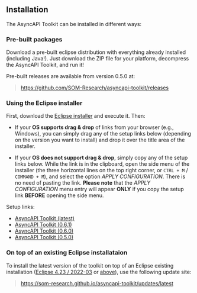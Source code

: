 ## Installation

The AsyncAPI Toolkit can be installed in different ways:

### Pre-built packages

Download a pre-built eclipse distribution with everything already installed (including Java!). Just download the ZIP file for your platform, decompress the AsyncAPI Toolkit, and run it!

Pre-built releases are available from version 0.5.0 at:

> https://github.com/SOM-Research/asyncapi-toolkit/releases

### Using the Eclipse installer

First, download the [Eclipse installer](https://www.eclipse.org/downloads/packages/installer) and execute it. Then:

* If your **OS supports drag & drop** of links from your browser (e.g., Windows), you can simply drag any of the setup links below (depending on the version you want to install) and drop it over the title area of the installer.

* If your **OS does not support drag & drop**, simply copy any of the setup links below. While the link is in the clipboard, open the side menu of the installer (the three horizontal lines on the top right corner, or `CTRL + M` / `COMMAND + M`), and select the option _APPLY CONFIGURATION_. There is no need of pasting the link. **Please note** that the _APPLY CONFIGURATION_ menu entry will appear **ONLY** if you copy the setup link **BEFORE** opening the side menu.

Setup links:

* [AsyncAPI Toolkit (latest)](https://raw.githubusercontent.com/SOM-Research/asyncapi-toolkit/master/releng/setup/io.github.abelgomez.asyncapi.configuration.latest.setup)
* [AsyncAPI Toolkit (0.6.1)](https://raw.githubusercontent.com/SOM-Research/asyncapi-toolkit/master/releng/setup/io.github.abelgomez.asyncapi.configuration.0.6.1.setup)
* [AsyncAPI Toolkit (0.6.0)](https://raw.githubusercontent.com/SOM-Research/asyncapi-toolkit/master/releng/setup/io.github.abelgomez.asyncapi.configuration.0.6.0.setup)
* [AsyncAPI Toolkit (0.5.0)](https://raw.githubusercontent.com/SOM-Research/asyncapi-toolkit/master/releng/setup/io.github.abelgomez.asyncapi.configuration.0.5.0.setup)

### On top of an existing Eclipse installataion

To install the latest version of the toolkit on top of an Eclipse existing installation ([Eclipse 4.23 / 2022-03](https://download.eclipse.org/eclipse/downloads/drops4/R-4.23-202203080310/) or [above](https://download.eclipse.org/eclipse/downloads/)), use the following update site:

> https://som-research.github.io/asyncapi-toolkit/updates/latest
